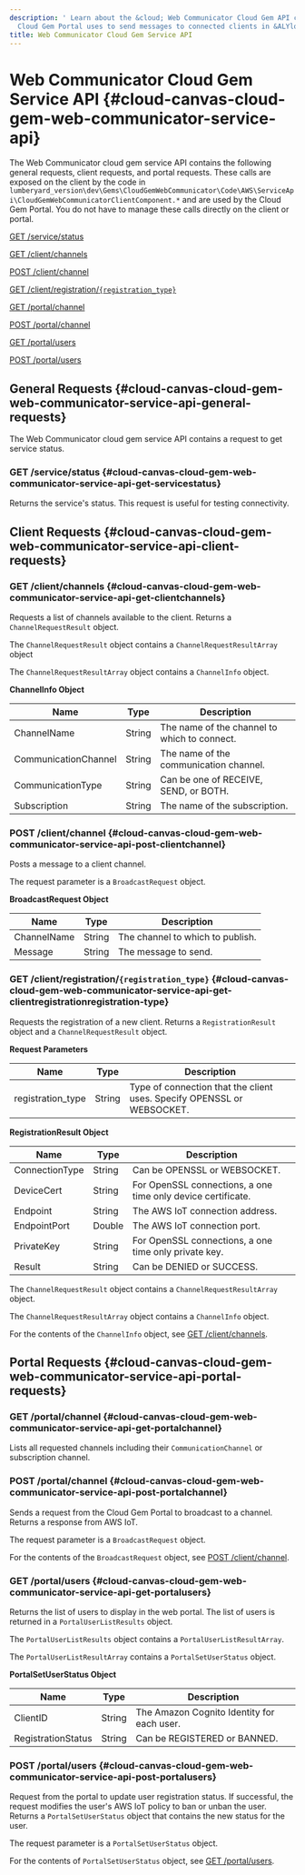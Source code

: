 ```yaml
---
description: ' Learn about the &cloud; Web Communicator Cloud Gem API calls that the
  Cloud Gem Portal uses to send messages to connected clients in &ALYlong;. '
title: Web Communicator Cloud Gem Service API
---
```

# Web Communicator Cloud Gem Service API {#cloud-canvas-cloud-gem-web-communicator-service-api}

The Web Communicator cloud gem service API contains the following general requests, client requests, and portal requests\. These calls are exposed on the client by the code in `lumberyard_version\dev\Gems\CloudGemWebCommunicator\Code\AWS\ServiceApi\CloudGemWebCommunicatorClientComponent.*` and are used by the Cloud Gem Portal\. You do not have to manage these calls directly on the client or portal\.

 [GET /service/status](#cloud-canvas-cloud-gem-web-communicator-service-api-get-servicestatus)

[GET /client/channels](#cloud-canvas-cloud-gem-web-communicator-service-api-get-clientchannels)

[POST /client/channel](#cloud-canvas-cloud-gem-web-communicator-service-api-post-clientchannel)

[GET /client/registration/`{registration_type}`](#cloud-canvas-cloud-gem-web-communicator-service-api-get-clientregistrationregistration-type)

[GET /portal/channel](#cloud-canvas-cloud-gem-web-communicator-service-api-get-portalchannel)

[POST /portal/channel](#cloud-canvas-cloud-gem-web-communicator-service-api-post-portalchannel)

[GET /portal/users](#cloud-canvas-cloud-gem-web-communicator-service-api-get-portalusers)

[POST /portal/users](#cloud-canvas-cloud-gem-web-communicator-service-api-post-portalusers)

## General Requests {#cloud-canvas-cloud-gem-web-communicator-service-api-general-requests}

The Web Communicator cloud gem service API contains a request to get service status\.

### GET /service/status {#cloud-canvas-cloud-gem-web-communicator-service-api-get-servicestatus}

Returns the service's status\. This request is useful for testing connectivity\.

## Client Requests {#cloud-canvas-cloud-gem-web-communicator-service-api-client-requests}

### GET /client/channels {#cloud-canvas-cloud-gem-web-communicator-service-api-get-clientchannels}

Requests a list of channels available to the client\. Returns a `ChannelRequestResult` object\.

The `ChannelRequestResult` object contains a `ChannelRequestResultArray` object

The `ChannelRequestResultArray` object contains a `ChannelInfo` object\.


**ChannelInfo Object**

| Name | Type | Description |
| --- | --- | --- |
| ChannelName | String | The name of the channel to which to connect\. |
| CommunicationChannel | String | The name of the communication channel\. |
| CommunicationType | String | Can be one of RECEIVE, SEND, or BOTH\. |
| Subscription | String | The name of the subscription\. |

### POST /client/channel {#cloud-canvas-cloud-gem-web-communicator-service-api-post-clientchannel}

Posts a message to a client channel\.

The request parameter is a `BroadcastRequest` object\.


**BroadcastRequest Object**

| Name | Type | Description |
| --- | --- | --- |
| ChannelName | String | The channel to which to publish\. |
| Message | String | The message to send\. |

### GET /client/registration/`{registration_type}` {#cloud-canvas-cloud-gem-web-communicator-service-api-get-clientregistrationregistration-type}

Requests the registration of a new client\. Returns a `RegistrationResult` object and a `ChannelRequestResult` object\.


**Request Parameters**

| Name | Type | Description |
| --- | --- | --- |
| registration\_type | String | Type of connection that the client uses\. Specify OPENSSL or WEBSOCKET\. |


**RegistrationResult Object**

| Name | Type | Description |
| --- | --- | --- |
| ConnectionType | String | Can be OPENSSL or WEBSOCKET\. |
| DeviceCert | String | For OpenSSL connections, a one time only device certificate\. |
| Endpoint | String | The AWS IoT connection address\. |
| EndpointPort | Double | The AWS IoT connection port\. |
| PrivateKey | String | For OpenSSL connections, a one time only private key\. |
| Result | String | Can be DENIED or SUCCESS\. |

The `ChannelRequestResult` object contains a `ChannelRequestResultArray` object\.

The `ChannelRequestResultArray` object contains a `ChannelInfo` object\.

For the contents of the `ChannelInfo` object, see [GET /client/channels](#cloud-canvas-cloud-gem-web-communicator-service-api-get-clientchannels)\.

## Portal Requests {#cloud-canvas-cloud-gem-web-communicator-service-api-portal-requests}

### GET /portal/channel {#cloud-canvas-cloud-gem-web-communicator-service-api-get-portalchannel}

Lists all requested channels including their `CommunicationChannel` or subscription channel\.

### POST /portal/channel {#cloud-canvas-cloud-gem-web-communicator-service-api-post-portalchannel}

Sends a request from the Cloud Gem Portal to broadcast to a channel\. Returns a response from AWS IoT\.

The request parameter is a `BroadcastRequest` object\.

For the contents of the `BroadcastRequest` object, see [POST /client/channel](#cloud-canvas-cloud-gem-web-communicator-service-api-post-clientchannel)\.

### GET /portal/users {#cloud-canvas-cloud-gem-web-communicator-service-api-get-portalusers}

Returns the list of users to display in the web portal\. The list of users is returned in a `PortalUserListResults` object\.

The `PortalUserListResults` object contains a `PortalUserListResultArray`\.

The `PortalUserListResultArray` contains a `PortalSetUserStatus` object\.


**PortalSetUserStatus Object**

| Name | Type | Description |
| --- | --- | --- |
| ClientID | String | The Amazon Cognito Identity for each user\. |
| RegistrationStatus | String | Can be REGISTERED or BANNED\. |

### POST /portal/users {#cloud-canvas-cloud-gem-web-communicator-service-api-post-portalusers}

Request from the portal to update user registration status\. If successful, the request modifies the user's AWS IoT policy to ban or unban the user\. Returns a `PortalSetUserStatus` object that contains the new status for the user\.

The request parameter is a `PortalSetUserStatus` object\.

For the contents of `PortalSetUserStatus` object, see [GET /portal/users](#cloud-canvas-cloud-gem-web-communicator-service-api-get-portalusers)\.